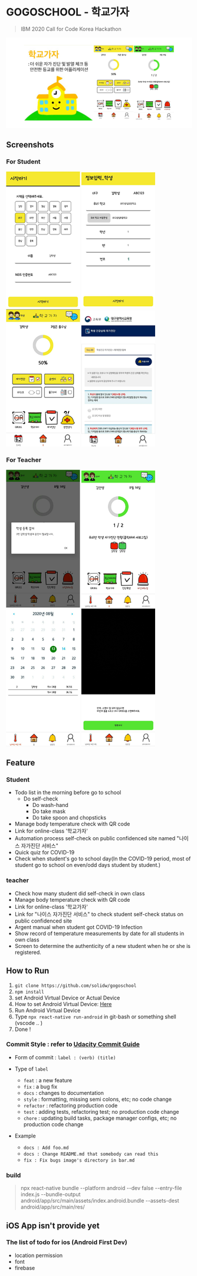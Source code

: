 # GOGOSCHOOL - 학교가자
> IBM 2020 Call for Code Korea Hackathon

![gogoschool-banner](https://github.com/solidw/gogoschool/blob/master/screenshots/gogoschool-banner.png)

## Screenshots

### For Student
<p float="left">
	<img src="https://github.com/solidw/gogoschool/blob/master/screenshots/student-1.jpg" width="200" />
	<img src="https://github.com/solidw/gogoschool/blob/master/screenshots/student-2.jpg" width="200" />
	<img src="https://github.com/solidw/gogoschool/blob/master/screenshots/student-3.jpg" width="200" />
	<img src="https://github.com/solidw/gogoschool/blob/master/screenshots/student-4.jpg" width="200" />
</p>

### For Teacher
<p float="left">
	<img src="https://github.com/solidw/gogoschool/blob/master/screenshots/teacher-1.jpg" width="200" />
	<img src="https://github.com/solidw/gogoschool/blob/master/screenshots/teacher-2.jpg" width="200" />
	<img src="https://github.com/solidw/gogoschool/blob/master/screenshots/teacher-3.jpg" width="200" />
	<img src="https://github.com/solidw/gogoschool/blob/master/screenshots/teacher-4.jpg" width="200" />
</p>

## Feature

### Student
- Todo list in the morning before go to school
  - Do self-check
	- Do wash-hand
	- Do take mask
	- Do take spoon and chopsticks
- Manage body temperature check with QR code
- Link for online-class '학교가자'
- Automation process self-check on public confidenced site named "나이스 자가진단 서비스"
- Quick quiz for COVID-19
- Check when student's go to school day(In the COVID-19 period, most of student go to school on even/odd days student by student.)

### teacher
- Check how many student did self-check in own class
- Manage body temperature check with QR code
- Link for online-class '학교가자'
- Link for "나이스 자가진단 서비스" to check student self-check status on public confidenced site
- Argent manual when student got COVID-19 Infection
- Show record of temperature measurements by date for all students in own class
- Screen to determine the authenticity of a new student when he or she is registered.

## How to Run

1. `git clone https://github.com/solidw/gogoschool`
2. `npm install`
3. set Android Virtual Device or Actual Device
4. How to set Android Virtual Device: [Here](https://recipes4dev.tistory.com/145)
5. Run Android Virtual Device
6. Type `npx react-native run-android` in git-bash or something shell (vscode .. )
7. Done !

### Commit Style : refer to [Udacity Commit Guide](https://udacity.github.io/git-styleguide/)

- Form of commit : `label : (verb) (title)`
- Type of `label` 
	- `feat` : a new feature
	- `fix` : a bug fix
	- `docs` : changes to documentation
	- `style` : formatting, missing semi colons, etc; no code change
	- `refactor` : refactoring production code
	- `test` : adding tests, refactoring test; no production code change
	- `chore` : updating build tasks, package manager configs, etc; no production code change

- Example
  - `docs : Add foo.md`
  - `docs : Change README.md that somebody can read this`
  - `fix : Fix bugs image's directory in bar.md`

### build

> npx react-native bundle --platform android --dev false --entry-file index.js --bundle-output android/app/src/main/assets/index.android.bundle --assets-dest android/app/src/main/res/

## iOS App isn't provide yet

### The list of todo for ios (Android First Dev)

- location permission
- font
- firebase